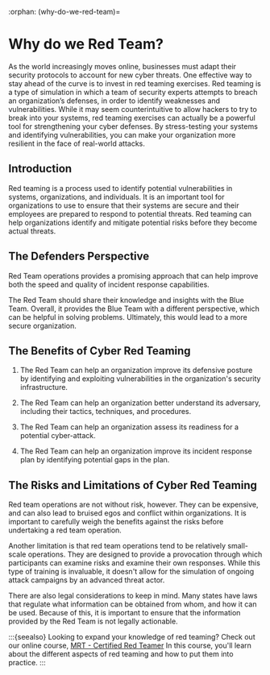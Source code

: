 :orphan:
(why-do-we-red-team)=

# Why do we Red Team?

As the world increasingly moves online, businesses must adapt their security protocols to account for new cyber threats. One effective way to stay ahead of the curve is to invest in red teaming exercises. Red teaming is a type of simulation in which a team of security experts attempts to breach an organization’s defenses, in order to identify weaknesses and vulnerabilities. While it may seem counterintuitive to allow hackers to try to break into your systems, red teaming exercises can actually be a powerful tool for strengthening your cyber defenses. By stress-testing your systems and identifying vulnerabilities, you can make your organization more resilient in the face of real-world attacks.

## Introduction

Red teaming is a process used to identify potential vulnerabilities in systems, organizations, and individuals. It is an important tool for organizations to use to ensure that their systems are secure and their employees are prepared to respond to potential threats. Red teaming can help organizations identify and mitigate potential risks before they become actual threats.

## The Defenders Perspective

Red Team operations provides a promising approach that can help improve both the speed and quality of incident response capabilities.

The Red Team should share their knowledge and insights with the Blue Team. Overall, it provides the Blue Team with a different perspective, which can be helpful in solving problems. Ultimately, this would lead to a more secure organization.

## The Benefits of Cyber Red Teaming

1. The Red Team can help an organization improve its defensive posture by identifying and exploiting vulnerabilities in the organization's security infrastructure.

2. The Red Team can help an organization better understand its adversary, including their tactics, techniques, and procedures.

3. The Red Team can help an organization assess its readiness for a potential cyber-attack.

4. The Red Team can help an organization improve its incident response plan by identifying potential gaps in the plan.

## The Risks and Limitations of Cyber Red Teaming

Red team operations are not without risk, however. They can be expensive, and can also lead to bruised egos and conflict within organizations. It is important to carefully weigh the benefits against the risks before undertaking a red team operation.

Another limitation is that red team operations tend to be relatively small-scale operations. They are designed to provide a provocation through which participants can examine risks and examine their own responses. While this type of training is invaluable, it doesn't allow for the simulation of ongoing attack campaigns by an advanced threat actor.

There are also legal considerations to keep in mind. Many states have laws that regulate what information can be obtained from whom, and how it can be used. Because of this, it is important to ensure that the information provided by the Red Team is not legally actionable.

:::{seealso}
Looking to expand your knowledge of red teaming? Check out our online course, [MRT - Certified Red Teamer](https://www.mosse-institute.com/certifications/mrt-certified-red-teamer.html) In this course, you'll learn about the different aspects of red teaming and how to put them into practice.
:::

